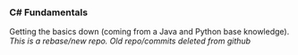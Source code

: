 ### C# Fundamentals
Getting the basics down (coming from a Java and Python base knowledge).</br>
<em>This is a rebase/new repo. Old repo/commits deleted from github</em>
